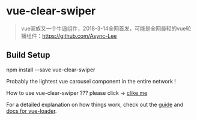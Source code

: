 # vue-clear-swiper

> vue家族又一个牛逼组件，2018-3-14全网首发，可能是全网最轻的vue轮播组件：https://github.com/Async-Lee

## Build Setup


npm install --save vue-clear-swiper

Probably the lightest vue carousel component in the entire network !

How to use vue-clear-swiper ??? please click -> 
[clike me](https://github.com/Async-Lee/vue-clear-swiper)

For a detailed explanation on how things work, check out the [guide](http://vuejs-templates.github.io/webpack/) and [docs for vue-loader](http://vuejs.github.io/vue-loader).

